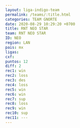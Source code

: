 ```yaml
---
layout: liga-indigo-team
permalink: /teams/:title.html
categories: TEAM GNORTE
date: 2020-08-29 10:29:20 +0700
title: RNT NEO STAR
team: RNT NEO STAR
ID: NEO
region: LAN
pais: mx
ligas: 
cxf: 
puntos: 12
diff: 2
rec1: win
rec2: loss
rec3: des
rec4: loss
rec5: win
rec6: win
rec7: sup
rec8: loss
rec9: win
rec10: sup
rec11: ---
---
```

